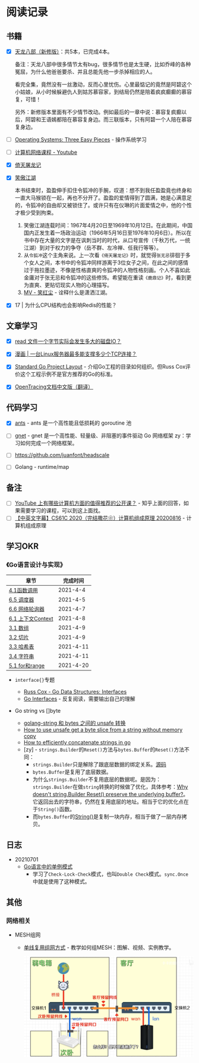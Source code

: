 # 阅读记录

## 书籍

- [x] [天龙八部（新修版）](https://book.douban.com/subject/26322283/)：共5本，已完成4本。

  备注：天龙八部中很多情节太有bug，很多情节也是太生硬，比如乔峰的各种冤屈，为什么他爸爸要杀、并且总能先他一步杀掉相应的人。
  
  看完全集，竟然没有一丝激动，反而心里忧伤。心里最惦记的竟然是阿碧这个小姑娘，从小时候躲避仇人到姑苏慕容家，到结局仍然是陪着疯疯癫癫的慕容复，可惜！
  
  另外：新修版本里面有不少情节改动。例如最后的一章中说：慕容复疯癫以后，阿碧和王语嫣都陪在慕容复身边。而三联版本，只有阿碧一个人陪在慕容复身边。

- [ ] [Operating Systems: Three Easy Pieces](https://pages.cs.wisc.edu/~remzi/OSTEP/) - 操作系统学习

- [ ] [计算机网络课程 - Youtube](https://www.youtube.com/watch?v=XaGXPObx2Gs&list=PLowKtXNTBypH19whXTVoG3oKSuOcw_XeW)

- [x] [倚天屠龙记](https://book.douban.com/subject/1070851/)

- [x] [笑傲江湖](https://book.douban.com/subject/1002299/)

  本书结束时，盈盈伸手扣住令狐冲的手腕，叹道：想不到我任盈盈竟也终身和一直大马猴锁在一起，再也不分开了。盈盈的爱情得到了圆满，她是心满意足的，令狐冲的自由却又被锁住了。或许只有在仪琳的片面爱情之中，他的个性才极少受到拘束。

  1. 笑傲江湖连载时间：1967年4月20日至1969年10月12日。在此期间，中国国内正发生着一场政治运动（1966年5月16日至1976年10月6日）。所以在书中存在大量的文字是在讽刺当时的时代，从口号宣传（千秋万代，一统江湖）到对于权力的争夺（岳不群、左冷禅、任我行等等）。
  2. 从`令狐冲`这个主角来说。上一次看`《倚天屠龙记》`时，就觉得`张无忌`徘徊于多个女人之间，本书中的令狐冲同样游离于3位女子之间，在此之间的感情过于拖拉墨迹，不像是性格直爽的令狐冲的人物性格刻画。个人不喜如此金庸对于张无忌和令狐冲的这些修饰。希望能在重读`《鹿鼎记》`时，看到更为直爽、更贴切现实人物的心理描写。
  3. [MV - 笑红尘](https://www.bilibili.com/video/BV1xs411x7Nm?from=search&seid=8350225411898089717) - 诠释什么是潇洒江湖。

- [x] 17 | 为什么CPU结构也会影响Redis的性能？

## 文章学习

- [x] [read 文件一个字节实际会发生多大的磁盘IO？](https://mp.weixin.qq.com/s/vekemOfUHBjZSy3uXb49Rw)
- [x] [漫画 | 一台Linux服务器最多能支撑多少个TCP连接？](https://mp.weixin.qq.com/s/Lkyj42NtvqEj63DoCY5btQ)
- [x] [Standard Go Project Layout](https://github.com/golang-standards/project-layout/blob/master/README_zh.md) - 介绍Go工程的目录如何组织。但Russ Cox评价这个工程示例不是官方推荐的Go的标准。
- [x] [OpenTracing文档中文版（翻译）](https://wu-sheng.gitbooks.io/opentracing-io/content/)



## 代码学习

- [x] [ants](https://github.com/panjf2000/ants) - ants 是一个高性能且低损耗的 goroutine 池
- [ ] [gnet](https://github.com/panjf2000/gnet) - gnet 是一个高性能、轻量级、非阻塞的事件驱动 Go 网络框架
  zy：学习如何完成一个网络框架。
- [ ] https://github.com/juanfont/headscale
- [ ] Golang - runtime/map


## 备注

- [ ] [YouTube 上有哪些计算机方面的值得推荐的公开课？](https://www.zhihu.com/question/49071324) - 知乎上面的回答，如果需要学习的课程，可以到这上面找。
- [ ] [【中英文字幕】CS61C 2020（完结撒花❀）计算机组成原理 20200816](https://www.bilibili.com/video/BV1fC4y147iZ) - 计算机组成原理

## 学习OKR

### 《Go语言设计与实现》

| 章节                                                         | 完成时间  |
| ------------------------------------------------------------ | --------- |
| [4.1函数调用](https://draveness.me/golang/docs/part2-foundation/ch04-basic/golang-function-call/) | 2021-4-4  |
| [6.5 调度器](https://draveness.me/golang/docs/part3-runtime/ch06-concurrency/golang-goroutine/) | 2021-4-5  |
| [6.6 网络轮询器](https://draveness.me/golang/docs/part3-runtime/ch06-concurrency/golang-netpoller/) | 2021-4-7  |
| [6.1 上下文Context](https://draveness.me/golang/docs/part3-runtime/ch06-concurrency/golang-context/) | 2021-4-8  |
| [3.1 数组](https://draveness.me/golang/docs/part2-foundation/ch03-datastructure/golang-array/) | 2021-4-9  |
| [3.2 切片](https://draveness.me/golang/docs/part2-foundation/ch03-datastructure/golang-array-and-slice/) | 2021-4-9  |
| [3.3 哈希表](https://draveness.me/golang/docs/part2-foundation/ch03-datastructure/golang-hashmap/) | 2021-4-11 |
| [3.4 字符串](https://draveness.me/golang/docs/part2-foundation/ch03-datastructure/golang-string/) | 2021-4-11 |
| [5.1 for和range](https://draveness.me/golang/docs/part2-foundation/ch05-keyword/golang-for-range/) | 2021-4-20 |

- `interface{}`专题
  - [Russ Cox - Go Data Structures: Interfaces](https://research.swtch.com/interfaces)
  - [Go Interfaces](https://www.airs.com/blog/archives/277) - 反复阅读，需要输出自己的理解

- Go string vs []byte

  - [golang-string 和 bytes 之间的 unsafe 转换](https://jaycechant.info/2019/golang-unsafe-cast-between-string-and-bytes/)
  - [How to use unsafe get a byte slice from a string without memory copy](https://stackoverflow.com/questions/59209493/how-to-use-unsafe-get-a-byte-slice-from-a-string-without-memory-copy)
  - [How to efficiently concatenate strings in go](https://stackoverflow.com/questions/1760757/how-to-efficiently-concatenate-strings-in-go)
  - [zy] - `strings.Builder`的`Reset()`方法与`bytes.Buffer`的`Reset()`方法不同：
    - `strings.Builder`只是解除了跟底层数据的绑定关系。[源码](https://golang.org/src/strings/builder.go#L60)
    - `bytes.Buffer`是复用了底层数据。
    - 为什么`strings.Builder`不复用底层的数据呢。是因为：`strings.Builder`在做`string`转换的时候做了优化，具体参考：[Why doesn't string.Builder Reset() preserve the underlying buffer?](https://stackoverflow.com/questions/61515086/why-doesn-t-string-builder-reset-preserve-the-underlying-buffer)。它返回出去的字符串，仍然在复用底层的地址。相当于它的优化点在于`String()`函数。
    - 而`bytes.Buffer`的[String()](https://golang.org/src/bytes/buffer.go?s=2382:2414#L50)是复制一块内存，相当于做了一层内存拷贝。



## 日志



- 20210701
  - [Go语言中的单例模式](https://www.liwenzhou.com/posts/Go/singleton_in_go/)
    - 学习了`Check-Lock-Check`模式，也叫`Double Check`模式。`sync.Once`中就是使用了这种模式。



## 其他

### 网络相关

- MESH组网

  - [单线复用组网方式](https://www.bilibili.com/video/av754204424) - 教学如何组MESH：图解、视频、实例教学。

    ![image-20210724235011911](image-20210724235011911.png)
